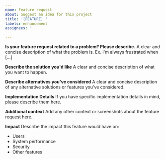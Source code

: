 ```yaml
---
name: Feature request
about: Suggest an idea for this project
title: '[FEATURE] '
labels: enhancement
assignees: ''

---
```


**Is your feature request related to a problem? Please describe.**
A clear and concise description of what the problem is. Ex. I'm always frustrated when [...]

**Describe the solution you'd like**
A clear and concise description of what you want to happen.

**Describe alternatives you've considered**
A clear and concise description of any alternative solutions or features you've considered.

**Implementation Details**
If you have specific implementation details in mind, please describe them here.

**Additional context**
Add any other context or screenshots about the feature request here.

**Impact**
Describe the impact this feature would have on:
- Users
- System performance
- Security
- Other features 